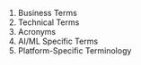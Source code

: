 1. Business Terms
2. Technical Terms
3. Acronyms
4. AI/ML Specific Terms
5. Platform-Specific Terminology
